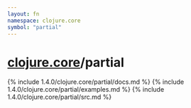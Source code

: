 ```yaml
---
layout: fn
namespace: clojure.core
symbol: "partial"
---
```


# [clojure.core](../)/partial

{% include 1.4.0/clojure.core/partial/docs.md %}
{% include 1.4.0/clojure.core/partial/examples.md %}
{% include 1.4.0/clojure.core/partial/src.md %}

